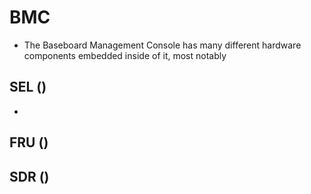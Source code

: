 # BMC
* The Baseboard Management Console has many different hardware components embedded inside of it, most notably 

## SEL ()
*

## FRU ()

## SDR ()
